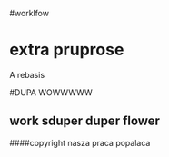#worklfow
# extra pruprose

A rebasis

#DUPA WOWWWWW
## work sduper duper flower


####copyright
nasza praca popalaca
